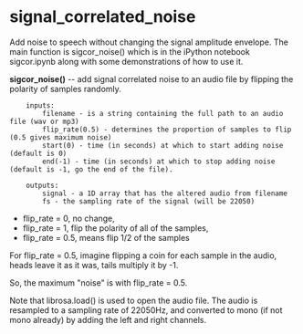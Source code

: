 # signal_correlated_noise
Add noise to speech without changing the signal amplitude envelope.  The main function is sigcor_noise() which is in the iPython notebook sigcor.ipynb along with some demonstrations of how to use it.

**sigcor_noise()** -- add signal correlated noise to an audio file by flipping the polarity of samples randomly.
        
        inputs:
            filename - is a string containing the full path to an audio file (wav or mp3)
            flip_rate(0.5) - determines the proportion of samples to flip (0.5 gives maximum noise)
            start(0) - time (in seconds) at which to start adding noise (default is 0)
            end(-1) - time (in seconds) at which to stop adding noise (default is -1, go the end of the file).
            
        outputs:
            signal - a 1D array that has the altered audio from filename
            fs - the sampling rate of the signal (will be 22050)

- flip_rate = 0, no change, 
- flip_rate = 1, flip the polarity of all of the samples, 
- flip_rate = 0.5,  means flip 1/2 of the samples 
        
For flip_rate = 0.5, imagine flipping a coin for each sample in the audio, heads leave it as it was, tails multiply it by -1.  
        
So, the maximum "noise" is with flip_rate = 0.5.
        


Note that librosa.load() is used to open the audio file.  The audio is resampled to a sampling rate of 22050Hz, and converted to mono (if not mono already) by adding the left and right channels.
